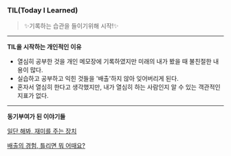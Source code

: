 ### TIL(Today I Learned)


> ✨기록하는 습관을 들이기위해 시작!✨

----
**TIL을 시작하는 개인적인 이유**

- 열심히 공부한 것을 개인 메모장에 기록하였지만 미래의 내가 봤을 때 불친절한 내용이 많다.
- 실습하고 공부하고 익힌 것들을 '배출'하지 않아 잊어버리게 된다.
- 혼자서 열심히 한다고 생각했지만, 내가 열심히 하는 사람인지 알 수 있는 객관적인 지표가 없다.

---
**동기부여가 된 이야기들**

[일단 해봐, 재미를 주는 장치](https://jojoldu.tistory.com/402)

[배출의 경험, 틀리면 뭐 어때요?](https://jbee.io/essay/how_do_i_study_2/)